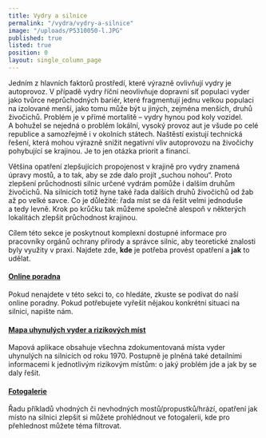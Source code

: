 ```yaml
---
title: Vydry a silnice
permalink: "/vydra/vydry-a-silnice"
image: "/uploads/P5310050-l.JPG"
published: true
listed: true
position: 0
layout: single_column_page
---
```

Jedním z hlavních faktorů prostředí, které výrazně ovlivňují vydry je
autoprovoz. V případě vydry říční neovlivňuje dopravní síť populaci
vyder jako tvůrce neprůchodných bariér, které fragmentují jednu velkou
populaci na izolované menší, jako tomu může být u jiných, zejména
menších, druhů živočichů. Problém je v přímé mortalitě – vydry hynou pod
koly vozidel. A bohužel se nejedná o problém lokální, vysoký provoz aut
je všude po celé republice a samozřejmě i v okolních státech. Naštěstí
existují technická řešení, která mohou výrazně snížit negativní vliv
autoprovozu na živočichy pohybující se krajinou. Je to jen otázka
priorit a financí.

Většina opatření zlepšujících propojenost v krajině pro vydry znamená
úpravy mostů, a to tak, aby se zde dalo projít „suchou nohou“. Proto
zlepšení průchodnosti silnic určené vydrám pomůže i dalším druhům
živočichů. Na silnicích totiž hyne také řada dalších druhů živočichů od
žab až po velké savce. Co je důležité: řada míst se dá řešit velmi
jednoduše a tedy levně. Krok po krůčku tak můžeme společně alespoň
v některých lokalitách zlepšit průchodnost krajinou.

Cílem této sekce je poskytnout komplexní dostupné informace pro
pracovníky orgánů ochrany přírody a správce silnic, aby teoretické
znalosti byly využity v praxi. Najdete zde, **kde** je potřeba provést
opatření a **jak** to udělat.

#### [Online poradna](/user-answers)

Pokud nenajdete v této sekci to, co hledáte, zkuste se podívat do naší
online poradny. Pokud potřebujete vyřešit nějakou konkrétní situaci na
silnici, napište nám.

#### [Mapa uhynulých vyder a rizikových míst][1]

Mapová aplikace obsahuje všechna zdokumentovaná místa vyder uhynulých na
silnicích od roku 1970. Postupně je plněná také detailními informacemi
k jednotlivým rizikovým místům: o jaký problém jde a jak by se daly
řešit.

#### [Fotogalerie](/gallery)

Řadu příkladů vhodných či nevhodných mostů/propustků/hrází, opatření jak
místo na silnici zlepšit si můžete prohlédnout ve fotogalerii, kde pro
přehlednost můžete téma filtrovat.


[1]: http://www.vydrynasilnici.cz
